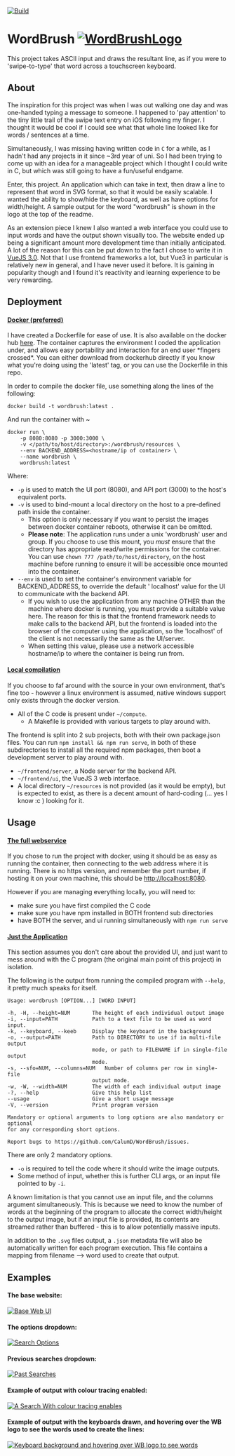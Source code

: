 [![Build](https://github.com/CalumD/WordBrush/workflows/docker-image/badge.svg)](https://github.com/CalumD/WordBrush/actions/workflows/docker-image.yml)

# WordBrush [![WordBrushLogo](https://github.com/CalumD/WordBrush/blob/master/examples/WordBrush.svg)](https://github.com/CalumD/WordBrush)

This project takes ASCII input and draws the resultant line, as if you were to 'swipe-to-type' that word across a
touchscreen keyboard.

## About

The inspiration for this project was when I was out walking one day and was one-handed typing a message to someone. I
happened to 'pay attention' to the tiny little trail of the swipe text entry on iOS following my finger. I thought it
would be cool if I could see what that whole line looked like for words / sentences at a time.

Simultaneously, I was missing having written code in ```C``` for a while, as I hadn't had any projects in it since ~3rd
year of uni. So I had been trying to come up with an idea for a manageable project which I thought I could write in C,
but which was still going to have a fun/useful endgame.

Enter, this project. An application which can take in text, then draw a line to represent that word in SVG format, so
that it would be easily scalable. I wanted the ability to show/hide the keyboard, as well as have options for
width/height. A sample output for the word "wordbrush" is shown in the logo at the top of the readme.

As an extension piece I knew I also wanted a web interface you could use to input words and have the output shown
visually too. The website ended up being a significant amount more development time than initially anticipated. A lot of
the reason for this can be put down to the fact I chose to write it
in [VueJS 3.0](https://v3.vuejs.org/ "Vue 3's homepage"). Not that I use frontend frameworks a lot, but Vue3 in
particular is relatively new in general, and I have never used it before. It is gaining in popularity though and I found
it's reactivity and learning experience to be very rewarding.

## Deployment

#### <u>Docker (preferred)</u>

I have created a Dockerfile for ease of use. It is also available on the docker
hub [here](https://hub.docker.com/r/agentclum/wordbrush "Dockerhub link to the project."). The container captures the
environment I coded the application under, and allows easy portability and interaction for an end user \*fingers
crossed\*. You can either download from dockerhub directly if you know what you're doing using the 'latest' tag, or you
can use the Dockerfile in this repo.

In order to compile the docker file, use something along the lines of the following:

```
docker build -t wordbrush:latest .
```

And run the container with ~

```
docker run \
    -p 8080:8080 -p 3000:3000 \
    -v </path/to/host/directory>:/wordbrush/resources \
    --env BACKEND_ADDRESS=<hostname/ip of container> \
    --name wordbrush \
    wordbrush:latest
```

Where:

- ```-p``` is used to match the UI port (8080), and API port (3000) to the host's equivalent ports.
- ```-v``` is used to bind-mount a local directory on the host to a pre-defined path inside the container.
    - This option is only necessary if you want to persist the images between docker container reboots, otherwise it can
      be omitted.
    - **Please note**: The application runs under a unix 'wordbrush' user and group. If you choose to use this mount,
      you _must_ ensure that the directory has appropriate read/write permissions for the container. You can
      use ```chown 777 /path/to/host/directory```, on the host machine before running to ensure it will be accessible
      once mounted into the container.
- ```--env``` is used to set the container's environment variable for BACKEND_ADDRESS, to override the default '
  localhost' value for the UI to communicate with the backend API.
    - If you wish to use the application from any machine OTHER than the machine where docker is running, you must
      provide a suitable value here. The reason for this is that the frontend framework needs to make calls to the
      backend API, but the frontend is loaded into the browser of the computer using the application, so the 'localhost'
      of the client is not necessarily the same as the UI/server.
    - When setting this value, please use a network accessible hostname/ip to where the container is being run from.

#### <u>Local compilation</u>

If you choose to faf around with the source in your own environment, that's fine too - however a linux environment is
assumed, native windows support only exists through the docker version.

- All of the C code is present under ```~/compute```.
    - A Makefile is provided with various targets to play around with.

The frontend is split into 2 sub projects, both with their own package.json files. You can
run ```npm install && npm run serve```, in both of these subdirectories to install all the required npm packages, then
boot a development server to play around with.

- ```~/frontend/server```, a Node server for the backend API.
- ```~/frontend/ui```, the VueJS 3 web interface.
- A local directory ```~/resources``` is not provided (as it would be empty), but is expected to exist, as there is a
  decent amount of hard-coding (... yes I know :c ) looking for it.

## Usage

#### <u>The full webservice</u>

If you chose to run the project with docker, using it should be as easy as running the container, then connecting to the
web address where it is running. There is no https version, and remember the port number, if hosting it on your own
machine, this should be <http://localhost:8080>.

However if you are managing everything locally, you will need to:

- make sure you have first compiled the C code
- make sure you have npm installed in BOTH frontend sub directories
- have BOTH the server, and ui running simultaneously with ```npm run serve```

#### <u>Just the Application</u>

This section assumes you don't care about the provided UI, and just want to mess around with the C program (the original
main point of this project) in isolation.

The following is the output from running the compiled program with ```--help```, it pretty much speaks for itself.

```
Usage: wordbrush [OPTION...] [WORD INPUT]

-h, -H, --height=NUM       The height of each individual output image
-i, --input=PATH           Path to a text file to be used as word input.
-k, --keyboard, --keeb     Display the keyboard in the background
-o, --output=PATH          Path to DIRECTORY to use if in multi-file output
                           mode, or path to FILENAME if in single-file output
                           mode.
-s, --sfo=NUM, --columns=NUM   Number of columns per row in single-file
                           output mode.
-w, -W, --width=NUM        The width of each individual output image
-?, --help                 Give this help list
--usage                    Give a short usage message
-V, --version              Print program version

Mandatory or optional arguments to long options are also mandatory or optional
for any corresponding short options.

Report bugs to https://github.com/CalumD/WordBrush/issues.
```

There are only 2 mandatory options.

- ```-o``` is required to tell the code where it should write the image outputs.
- Some method of input, whether this is further CLI args, or an input file pointed to by ```-i```.

A known limitation is that you cannot use an input file, and the columns argument simultaneously. This is because we
need to know the number of words at the beginning of the program to allocate the correct width/height to the output
image, but if an input file is provided, its contents are streamed rather than buffered - this is to allow potentially
massive inputs.

In addition to the ```.svg``` files output, a ```.json``` metadata file will also be automatically written for each
program execution. This file contains a mapping from filename --> word used to create that output.

## Examples

#### The base website:

[![Base Web UI](https://github.com/CalumD/WordBrush/blob/master/examples/base_website.png)]()

#### The options dropdown:

[![Search Options](https://github.com/CalumD/WordBrush/blob/master/examples/search_options.png)]()

#### Previous searches dropdown:

[![Past Searches](https://github.com/CalumD/WordBrush/blob/master/examples/past_searches.png)]()

#### Example of output with colour tracing enabled:

[![A Search With colour tracing enables](https://github.com/CalumD/WordBrush/blob/master/examples/coloured_output.png)]()

#### Example of output with the keyboards drawn, and hovering over the WB logo to see the words used to create the lines:

[![Keyboard background and hovering over WB logo to see words](https://github.com/CalumD/WordBrush/blob/master/examples/output_with_keeb_and_words.png)]()
